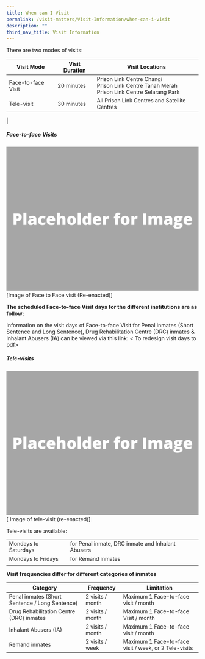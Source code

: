 ```yaml
---
title: When can I Visit
permalink: /visit-matters/Visit-Information/when-can-i-visit
description: ""
third_nav_title: Visit Information
---
```

There are two modes of visits:

|Visit Mode|Visit Duration |Visit Locations|
| -------- | -------- | -------- |
|Face-to-face Visit|20 minutes |Prison Link Centre Changi<br>Prison Link Centre Tanah Merah<br>Prison Link Centre Selarang Park|
|Tele-visit |30 minutes |All Prison Link Centres and Satellite Centres|
|

##### Face-to-face Visits
![](/images/Placeholder%20for%20Image.png)
[Image of Face to Face visit (Re-enacted)]

**The scheduled Face-to-face Visit days for the different institutions are as follow:**

Information on the visit days of Face-to-face Visit for Penal inmates (Short Sentence and Long Sentence), Drug Rehabilitation Centre (DRC) inmates & Inhalant Abusers (IA) can be viewed via this link: < To redesign visit days to pdf>

##### Tele-visits<br>
![](/images/Placeholder%20for%20Image.png)
[ Image of tele-visit (re-enacted)]

Tele-visits are available:

| | | 
| -------- | -------- | 
|Mondays to Saturdays|for Penal inmate, DRC inmate and Inhalant Abusers| 
|Mondays to Fridays|for Remand inmates| 
| | | 

**Visit frequencies differ for different categories of inmates**

| Category | Frequency|Limitation|
| -------- | -------- | -------- |
|Penal inmates (Short Sentence / Long Sentence)|2 visits / month|Maximum 1 Face-to-face visit / month|
|Drug Rehabilitation Centre (DRC) inmates|2 visits / month|Maximum 1 Face-to-face Visit / month|
|Inhalant Abusers (IA)|2 visits / month|Maximum 1 Face-to-face visit / month|
|Remand inmates|2 visits / <br>week|Maximum 1 Face-to-face visit / week, or 2 Tele-visits|